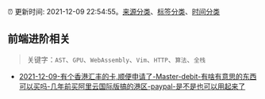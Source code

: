 :alarm_clock: 更新时间: 2021-12-09 22:54:55。[来源分类](../README.md)、[标签分类](../TAGS.md)、[时间分类](../TIMELINE.md)

## 前端进阶相关


> 关键字：`AST`、`GPU`、`WebAssembly`、`Vim`、`HTTP`、`算法`、`全栈`



- [2021-12-09-有个香港汇丰的卡,顺便申请了-Master-debit-有啥有意思的东西可以买吗-几年前买阿里云国际版搞的港区-paypal-是不是也可以用起来了](https://www.v2ex.com/t/821209) 